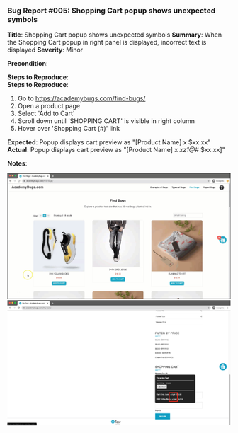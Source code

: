 ### Bug Report #005: Shopping Cart popup shows unexpected symbols

**Title**: Shopping Cart popup shows unexpected symbols
**Summary**: When the Shopping Cart popup in right panel is displayed, incorrect text is displayed
**Severity**: Minor

**Precondition**:

**Steps to Reproduce**:  
**Steps to Reproduce**:  
1. Go to https://academybugs.com/find-bugs/
2. Open a product page
3. Select 'Add to Cart'
4. Scroll down until 'SHOPPING CART' is visible in right column
5. Hover over 'Shopping Cart (#)' link

**Expected**: Popup displays cart preview as "[Product Name] x $xx.xx"
**Actual**: Popup displays cart preview as "[Product Name] x _xz1@#_ $xx.xx]"

**Notes**: 

![shopping cart symbols](005-unexpected-symbols-shopping-cart-popup.gif)
![shopping cart symbols](005-unexpected-symbols-shopping-cart-popup.png)